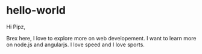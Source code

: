 # hello-world

Hi Pipz,

Brex here, I love to explore more on web developement. I want to learn more on node.js and angularjs.
I love speed and I love sports.
